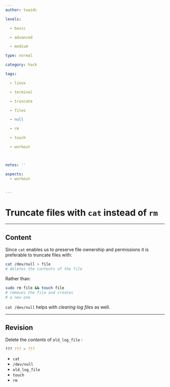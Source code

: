 ```yaml
---
author: tuwidc

levels:

  - basic

  - advanced

  - medium

type: normal

category: hack

tags:

  - linux

  - terminal

  - truncate

  - files

  - null

  - rm

  - touch

  - workout



notes: ''

aspects:
  - workout


---
```


# Truncate files with `cat` instead of `rm`

---
## Content

Since `cat` enables us to preserve file ownership and permissions it is preferable to truncate files with:
```bash
cat /dev/null > file
# deletes the contents of the file
```

Rather than:

```bash
sudo rm file && touch file
# removes the file and creates
# a new one
```
`cat /dev/null` helps with *clearing log files* as well.

---
## Revision

Delete the *contents* of `old_log_file` :
```bash
??? ??? > ???
```

* `cat`
* `/dev/null`
* `old_log_file`
* `touch`
* `rm`

 
 
